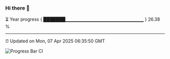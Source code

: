 ### Hi there 👋

⏳ Year progress { ███████▁▁▁▁▁▁▁▁▁▁▁▁▁▁▁▁▁▁▁▁▁▁▁ } 26.38 %

---

⏰ Updated on Mon, 07 Apr 2025 06:35:50 GMT

![Progress Bar CI](https://github.com/DhruviPatel157/GitHub-Actions-Demo/workflows/Progress%20Bar%20CI/badge.svg)
